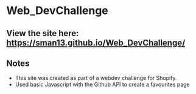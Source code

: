 # Web_DevChallenge

## View the site here: https://sman13.github.io/Web_DevChallenge/


## Notes

- This site was created as part of a webdev challenge for Shopify.
- Used basic Javascript with the Github API to create a favourites page
